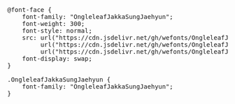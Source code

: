 <pre>
@font-face {
    font-family: "OngleleafJakkaSungJaehyun";
    font-weight: 300;
    font-style: normal;
    src: url("https://cdn.jsdelivr.net/gh/wefonts/OngleleafJakkaSungJaehyun/OngleleafJakkaSungJaehyun.woff2") format("woff2"),
         url("https://cdn.jsdelivr.net/gh/wefonts/OngleleafJakkaSungJaehyun/OngleleafJakkaSungJaehyun.woff") format("woff"),
         url("https://cdn.jsdelivr.net/gh/wefonts/OngleleafJakkaSungJaehyun/OngleleafJakkaSungJaehyun.ttf") format("truetype");
    font-display: swap;
}

.OngleleafJakkaSungJaehyun {
    font-family: "OngleleafJakkaSungJaehyun";
}
  
</pre>
